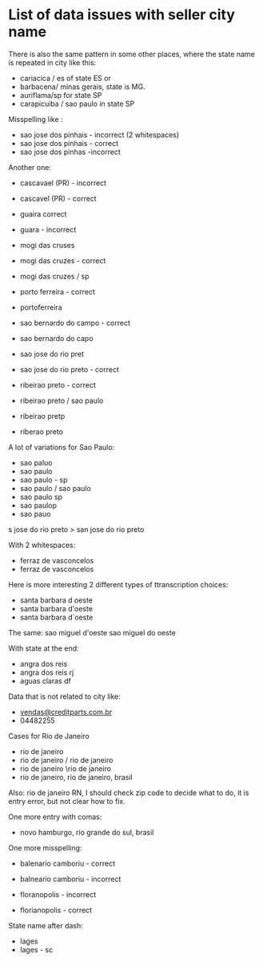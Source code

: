 # List of data issues  with seller city name

There is also the same pattern in some other places, where the state name is repeated in city like this:
- cariacica / es of state ES or 
- barbacena/ minas gerais, state is MG. 
- auriflama/sp for state SP
- carapicuiba / sao paulo in state SP

Misspelling like :

- sao  jose dos pinhais - incorrect (2 whitespaces)
- sao jose dos pinhais - correct
- sao jose dos pinhas -incorrect

Another one:

- cascavael (PR) - incorrect
- cascavel (PR) - correct

- guaira correct
- guara - incorrect

- mogi das cruses 
- mogi das cruzes - correct
- mogi das cruzes / sp

- porto ferreira - correct
- portoferreira

- sao bernardo do campo - correct
- sao bernardo do capo

- sao jose do rio pret
- sao jose do rio preto - correct

- ribeirao preto - correct
- ribeirao preto / sao paulo
- ribeirao pretp
- riberao preto

A lot of variations for Sao Paulo:
- sao paluo
- sao paulo
- sao paulo - sp
- sao paulo / sao paulo
- sao paulo sp
- sao paulop
- sao pauo

s jose do rio preto > san jose do rio preto

With 2 whitespaces:
- ferraz de  vasconcelos
- ferraz de vasconcelos

Here is more interesting 2 different types of ttranscription choices:

- santa barbara d oeste
- santa barbara d'oeste
- santa barbara d´oeste

The same:
sao miguel d'oeste 
sao miguel do oeste

With state at the end:

- angra dos reis
- angra dos reis rj
- aguas claras df

Data that is not related to city like:
- vendas@creditparts.com.br
- 04482255

Cases for Rio de Janeiro
- rio de janeiro
- rio de janeiro / rio de janeiro
- rio de janeiro \rio de janeiro
- rio de janeiro, rio de janeiro, brasil

Also: rio de janeiro RN, I should check zip code to decide what to do, it is entry error, but not clear how to fix.

One more entry with comas:
- novo hamburgo, rio grande do sul, brasil

One more misspelling:
- balenario camboriu - correct
- balneario camboriu - incorrect

- floranopolis - incorrect
- florianopolis - correct

State name after dash:
- lages
- lages - sc